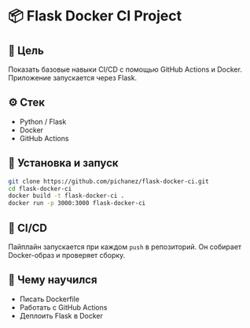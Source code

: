 # 📦 Flask Docker CI Project

## 🚀 Цель
Показать базовые навыки CI/CD с помощью GitHub Actions и Docker. Приложение запускается через Flask.

## ⚙️ Стек
- Python / Flask
- Docker
- GitHub Actions

## 🔧 Установка и запуск
```bash
git clone https://github.com/pichanez/flask-docker-ci.git
cd flask-docker-ci
docker build -t flask-docker-ci .
docker run -p 3000:3000 flask-docker-ci
```

## 🔁 CI/CD
Пайплайн запускается при каждом `push` в репозиторий. Он собирает Docker-образ и проверяет сборку.

## 🧠 Чему научился
- Писать Dockerfile
- Работать с GitHub Actions
- Деплоить Flask в Docker

